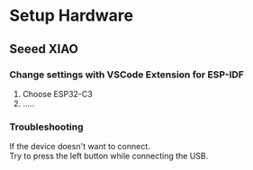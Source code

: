 # Setup Hardware

## Seeed XIAO
### Change settings with VSCode Extension for ESP-IDF
1. Choose ESP32-C3
2. .....

### Troubleshooting
If the device doesn't want to connect.  
Try to press the left button while connecting the USB.
